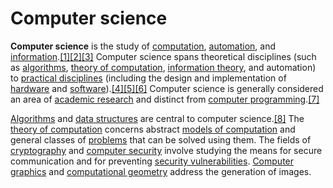 # Computer science
**Computer science** is the study of [computation](https://en.wikipedia.org/wiki/Computation "Computation"), [automation](https://en.wikipedia.org/wiki/Automation "Automation"), and [information](https://en.wikipedia.org/wiki/Information "Information").[[1]](https://en.wikipedia.org/wiki/Computer_science#cite_note-YorkDefinition-1)[[2]](https://en.wikipedia.org/wiki/Computer_science#cite_note-MITAutomated-2)[[3]](https://en.wikipedia.org/wiki/Computer_science#cite_note-DenningAutomated-3) Computer science spans theoretical disciplines (such as [algorithms](https://en.wikipedia.org/wiki/Algorithm "Algorithm"), [theory of computation](https://en.wikipedia.org/wiki/Theory_of_computation "Theory of computation"), [information theory](https://en.wikipedia.org/wiki/Information_theory "Information theory"), and automation) to [practical disciplines](https://en.wikipedia.org/wiki/Applied_science "Applied science") (including the design and implementation of [hardware](https://en.wikipedia.org/wiki/Computer_architecture "Computer architecture") and [software](https://en.wikipedia.org/wiki/Computer_programming "Computer programming")).[[4]](https://en.wikipedia.org/wiki/Computer_science#cite_note-4)[[5]](https://en.wikipedia.org/wiki/Computer_science#cite_note-5)[[6]](https://en.wikipedia.org/wiki/Computer_science#cite_note-6) Computer science is generally considered an area of [academic research](https://en.wikipedia.org/wiki/Research "Research") and distinct from [computer programming](https://en.wikipedia.org/wiki/Computer_programming "Computer programming").[[7]](https://en.wikipedia.org/wiki/Computer_science#cite_note-DenningProgramming-7)

[Algorithms](https://en.wikipedia.org/wiki/Algorithm "Algorithm") and [data structures](https://en.wikipedia.org/wiki/Data_structure "Data structure") are central to computer science.[[8]](https://en.wikipedia.org/wiki/Computer_science#cite_note-8) The [theory of computation](https://en.wikipedia.org/wiki/Theory_of_computation "Theory of computation") concerns abstract [models of computation](https://en.wikipedia.org/wiki/Models_of_computation "Models of computation") and general classes of [problems](https://en.wikipedia.org/wiki/Computational_problem "Computational problem") that can be solved using them. The fields of [cryptography](https://en.wikipedia.org/wiki/Cryptography "Cryptography") and [computer security](https://en.wikipedia.org/wiki/Computer_security "Computer security") involve studying the means for secure communication and for preventing [security vulnerabilities](https://en.wikipedia.org/wiki/Vulnerability_(computing) "Vulnerability (computing)"). [Computer graphics](https://en.wikipedia.org/wiki/Computer_graphics_(computer_science) "Computer graphics (computer science)") and [computational geometry](https://en.wikipedia.org/wiki/Computational_geometry "Computational geometry") address the generation of images.